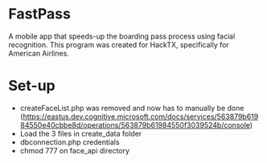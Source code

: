 # FastPass
A mobile app that speeds-up the boarding pass process using facial recognition.
This program was created for HackTX, specifically for American Airlines.

# Set-up
- createFaceList.php was removed and now has to manually be done
(https://eastus.dev.cognitive.microsoft.com/docs/services/563879b61984550e40cbbe8d/operations/563879b61984550f3039524b/console)
- Load the 3 files in create_data folder
- dbconnection.php credentials
- chmod 777 on face_api directory
